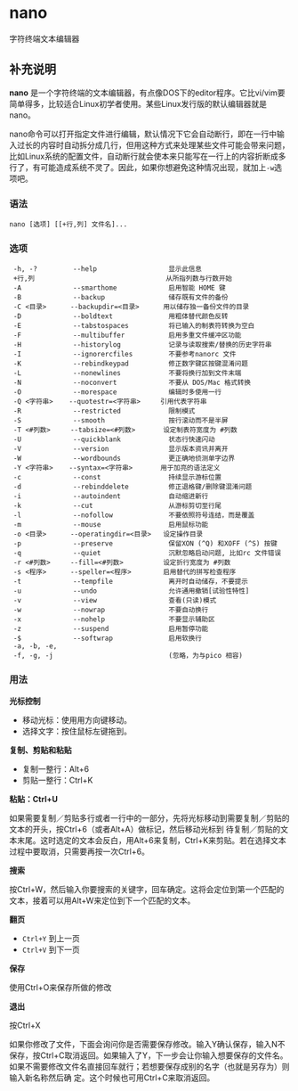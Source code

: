 nano
===

字符终端文本编辑器

## 补充说明

**nano** 是一个字符终端的文本编辑器，有点像DOS下的editor程序。它比vi/vim要简单得多，比较适合Linux初学者使用。某些Linux发行版的默认编辑器就是nano。

nano命令可以打开指定文件进行编辑，默认情况下它会自动断行，即在一行中输入过长的内容时自动拆分成几行，但用这种方式来处理某些文件可能会带来问题，比如Linux系统的配置文件，自动断行就会使本来只能写在一行上的内容折断成多行了，有可能造成系统不灵了。因此，如果你想避免这种情况出现，就加上`-w`选项吧。

###  语法

```shell
nano [选项] [[+行,列] 文件名]...
```

###  选项

```shell
 -h, -?         --help                  显示此信息
 +行,列                                 从所指列数与行数开始
 -A             --smarthome             启用智能 HOME 键
 -B             --backup                储存既有文件的备份
 -C <目录>      --backupdir=<目录>      用以储存独一备份文件的目录
 -D             --boldtext              用粗体替代颜色反转
 -E             --tabstospaces          将已输入的制表符转换为空白
 -F             --multibuffer           启用多重文件缓冲区功能
 -H             --historylog            记录与读取搜索/替换的历史字符串
 -I             --ignorercfiles         不要参考nanorc 文件
 -K             --rebindkeypad          修正数字键区按键混淆问题
 -L             --nonewlines            不要将换行加到文件末端
 -N             --noconvert             不要从 DOS/Mac 格式转换
 -O             --morespace             编辑时多使用一行
 -Q <字符串>    --quotestr=<字符串>     引用代表字符串
 -R             --restricted            限制模式
 -S             --smooth                按行滚动而不是半屏
 -T <#列数>     --tabsize=<#列数>       设定制表符宽度为 #列数
 -U             --quickblank            状态行快速闪动
 -V             --version               显示版本资讯并离开
 -W             --wordbounds            更正确地侦测单字边界
 -Y <字符串>    --syntax=<字符串>       用于加亮的语法定义
 -c             --const                 持续显示游标位置
 -d             --rebinddelete          修正退格键/删除键混淆问题
 -i             --autoindent            自动缩进新行
 -k             --cut                   从游标剪切至行尾
 -l             --nofollow              不要依照符号连结，而是覆盖
 -m             --mouse                 启用鼠标功能
 -o <目录>      --operatingdir=<目录>   设定操作目录
 -p             --preserve              保留XON (^Q) 和XOFF (^S) 按键
 -q             --quiet                 沉默忽略启动问题, 比如rc 文件错误
 -r <#列数>     --fill=<#列数>          设定折行宽度为 #列数
 -s <程序>      --speller=<程序>        启用替代的拼写检查程序
 -t             --tempfile              离开时自动储存，不要提示
 -u             --undo                  允许通用撤销[试验性特性]
 -v             --view                  查看(只读)模式
 -w             --nowrap                不要自动换行
 -x             --nohelp                不要显示辅助区
 -z             --suspend               启用暂停功能
 -$             --softwrap              启用软换行
 -a, -b, -e,
 -f, -g, -j                             (忽略，为与pico 相容)
```

###  用法

**光标控制** 

* 移动光标：使用用方向键移动。
* 选择文字：按住鼠标左键拖到。

**复制、剪贴和粘贴** 

* 复制一整行：Alt+6
* 剪贴一整行：Ctrl+K

**粘贴：Ctrl+U** 

如果需要复制／剪贴多行或者一行中的一部分，先将光标移动到需要复制／剪贴的文本的开头，按Ctrl+6（或者Alt+A）做标记，然后移动光标到 待复制／剪贴的文本末尾。这时选定的文本会反白，用Alt+6来复制，Ctrl+K来剪贴。若在选择文本过程中要取消，只需要再按一次Ctrl+6。

**搜索** 

按Ctrl+W，然后输入你要搜索的关键字，回车确定。这将会定位到第一个匹配的文本，接着可以用Alt+W来定位到下一个匹配的文本。

**翻页** 

* `Ctrl+Y` 到上一页
* `Ctrl+V` 到下一页

**保存** 

使用Ctrl+O来保存所做的修改

**退出** 

按Ctrl+X

如果你修改了文件，下面会询问你是否需要保存修改。输入Y确认保存，输入N不保存，按Ctrl+C取消返回。如果输入了Y，下一步会让你输入想要保存的文件名。如果不需要修改文件名直接回车就行；若想要保存成别的名字（也就是另存为）则输入新名称然后确 定。这个时候也可用Ctrl+C来取消返回。


<!-- Linux命令行搜索引擎：https://jaywcjlove.github.io/linux-command/ -->